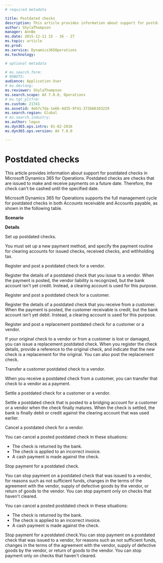 ```yaml
---
# required metadata

title: Postdated checks
description: This article provides information about support for postdated checks in Microsoft Dynamics 365 for Operations. Postdated checks are checks that are issued to make and receive payments on a future date. Therefore, the check can't be cashed until the specified date.
author: ShylaThompson
manager: AnnBe
ms.date: 2015-12-11 15 - 16 - 27
ms.topic: article
ms.prod: 
ms.service: Dynamics365Operations
ms.technology: 

# optional metadata

# ms.search.form: 
# ROBOTS: 
audience: Application User
# ms.devlang: 
ms.reviewer: ShylaThompson
ms.search.scope: AX 7.0.0, Operations
# ms.tgt_pltfrm: 
ms.custom: 21741
ms.assetid: 4eb7c7da-1e6b-4d35-9f41-373b66103229
ms.search.region: Global
# ms.search.industry: 
ms.author: leguo
ms.dyn365.ops.intro: 01-02-2016
ms.dyn365.ops.version: AX 7.0.0

---
```


# Postdated checks

This article provides information about support for postdated checks in Microsoft Dynamics 365 for Operations. Postdated checks are checks that are issued to make and receive payments on a future date. Therefore, the check can't be cashed until the specified date.

Microsoft Dynamics 365 for Operations supports the full management cycle for postdated checks in both Accounts receivable and Accounts payable, as shown in the following table.

**Scenario**

**Details**

Set up postdated checks.

You must set up a new payment method, and specify the payment routine for clearing accounts for issued checks, received checks, and withholding tax.

Register and post a postdated check for a vendor.

Register the details of a postdated check that you issue to a vendor. When the payment is posted, the vendor liability is recognized, but the bank account isn't yet credit. Instead, a clearing account is used for this purpose.

Register and post a postdated check for a customer.

Register the details of a postdated check that you receive from a customer. When the payment is posted, the customer receivable is credit, but the bank account isn't yet debit. Instead, a clearing account is used for this purpose.

Register and post a replacement postdated check for a customer or a vendor.

If your original check to a vendor or from a customer is lost or damaged, you can issue a replacement postdated check. When you register the check details, provide a reference to the original check, and indicate that the new check is a replacement for the original. You can also post the replacement check.

Transfer a customer postdated check to a vendor.

When you receive a postdated check from a customer, you can transfer that check to a vendor as a payment.

Settle a postdated check for a customer or a vendor.

Settle a postdated check that is posted to a bridging account for a customer or a vendor when the check finally matures. When the check is settled, the bank is finally debit or credit against the clearing account that was used earlier.

Cancel a postdated check for a vendor.

You can cancel a posted postdated check in these situations:

-   The check is returned by the bank.
-   The check is applied to an incorrect invoice.
-   A cash payment is made against the check.

Stop payment for a postdated check.

You can stop payment on a postdated check that was issued to a vendor, for reasons such as not sufficient funds, changes in the terms of the agreement with the vendor, supply of defective goods by the vendor, or return of goods to the vendor. You can stop payment only on checks that haven't cleared.

You can cancel a posted postdated check in these situations:

-   The check is returned by the bank.
-   The check is applied to an incorrect invoice.
-   A cash payment is made against the check.

Stop payment for a postdated check.You can stop payment on a postdated check that was issued to a vendor, for reasons such as not sufficient funds, changes in the terms of the agreement with the vendor, supply of defective goods by the vendor, or return of goods to the vendor. You can stop payment only on checks that haven't cleared.

